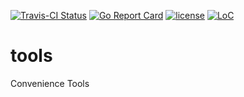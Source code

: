 [![Travis-CI Status](https://api.travis-ci.org/alessio/tools.png?branch=main)](http://travis-ci.org/#!/alessio/tools)
[![Go Report Card](https://goreportcard.com/badge/github.com/alessio/tools)](https://goreportcard.com/report/github.com/alessio/tools)
[![license](https://img.shields.io/github/license/alessio/tools.svg)](https://github.com/alessio/tools/blob/master/LICENSE)
[![LoC](https://tokei.rs/b1/github/alessio/tools)](https://github.com/alessio/tools)

# tools

Convenience Tools
